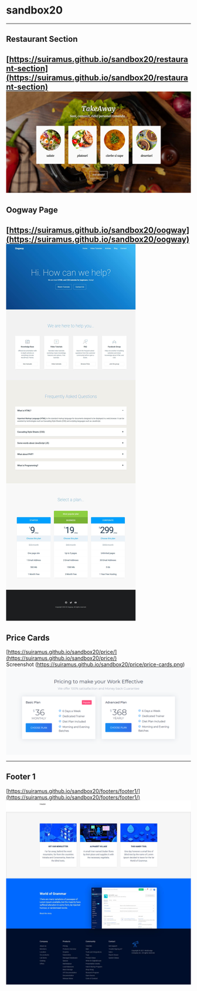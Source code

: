 # sandbox20
---

## Restaurant Section
[https://suiramus.github.io/sandbox20/restaurant-section](https://suiramus.github.io/sandbox20/restaurant-section)  
![](restaurant-section/screenshot.jpg)    
---   

## Oogway Page
[https://suiramus.github.io/sandbox20/oogway](https://suiramus.github.io/sandbox20/oogway)   
![](oogway/screenshot.jpg)   
---   

## Price Cards
[https://suiramus.github.io/sandbox20/price/](https://suiramus.github.io/sandbox20/price/)   
Screenshot (https://suiramus.github.io/sandbox20/price/price-cards.png)   
![](price/price-cards.png)   

---   

## Footer 1
[https://suiramus.github.io/sandbox20/footers/footer1/](https://suiramus.github.io/sandbox20/footers/footer1/)     
![](footers/footer1/screenshot.jpg)   
